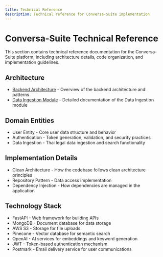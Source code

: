 ```yaml
---
title: Technical Reference
description: Technical reference for Conversa-Suite implementation
---
```


# Conversa-Suite Technical Reference

This section contains technical reference documentation for the Conversa-Suite platform, including architecture details, code organization, and implementation guidelines.

## Architecture

- [Backend Architecture](./backend-architecture) - Overview of the backend architecture and patterns
- [Data Ingestion Module](./data-ingestion) - Detailed documentation of the Data Ingestion module

## Domain Entities

- User Entity - Core user data structure and behavior
- Authentication - Token generation, validation, and security practices
- Data Ingestion - Thai legal data ingestion and search functionality

## Implementation Details

- Clean Architecture - How the codebase follows clean architecture principles
- Repository Pattern - Data access implementation
- Dependency Injection - How dependencies are managed in the application

## Technology Stack

- FastAPI - Web framework for building APIs
- MongoDB - Document database for data storage
- AWS S3 - Storage for file uploads
- Pinecone - Vector database for semantic search
- OpenAI - AI services for embeddings and keyword generation
- JWT - Token-based authentication mechanism
- Postmark - Email delivery service for user communications 